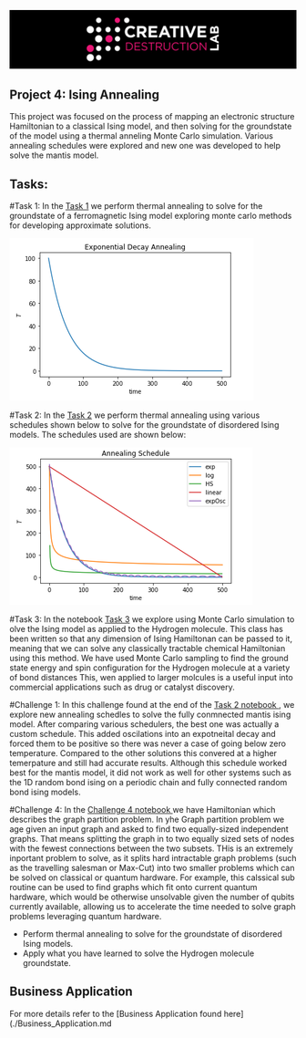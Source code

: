 ![CDL 2020 Cohort Project](../figures/CDL_logo.jpg)
## Project 4: Ising Annealing

This project was focused on the process of mapping an electronic structure Hamiltonian to a classical Ising model, and then solving for the groundstate of the model using a thermal anneling Monte Carlo simulation. Various annealing schedules were explored and new one was developed to help solve the mantis model. 

## Tasks:
#Task 1: 
In the [Task 1](./Task_1.ipynb) we perform thermal annealing to solve for the groundstate of a ferromagnetic Ising model exploring monte carlo methods for developing approximate solutions. 

![img](ExpSchedule.PNG)

#Task 2: 
In the [Task 2](./Task_2.ipynb) we perform thermal annealing using various schedules shown below to solve for the groundstate of disordered Ising models. The schedules used are shown below:

![img](AnnealingSchedule.PNG)

#Task 3:
In the notebook [Task 3](./Task_3.ipynb) we explore using Monte Carlo simulation to olve the Ising model as applied to
the Hydrogen molecule. This class has been written so that any dimension of Ising Hamiltonan can be passed to it, 
meaning that we can solve any classically tractable chemical Hamiltonian using this method. We have used Monte Carlo
sampling to  find the ground state energy and spin configuration for the Hydrogen molecule at a variety of bond 
distances This, wen applied to larger molcules is a useful input into commercial applications such as drug or catalyst
discovery.

#Challenge 1: In this challenge found at the end of the [Task 2 notebook ](./Task_2.ipynb), we explore new annealing schedles to solve the fully conmnected mantis ising model.
After comparing various schedulers, the best one was actually a custom schedule. This added oscilations into an expotneital decay and forced them to be positive so there was never a case of going below zero temperature. Compared to the other solutions this convered at a higher temerpature and still had accurate results. Although this schedule worked best for the mantis model, it did not work as well for other systems such as the 1D random bond ising on a periodic chain and fully connected random bond ising models. 

#Challenge 4:
In the [Challenge 4 notebook ](./Challenge_4_Ising_Graph_Partition.ipynb) we have Hamiltonian which describes the 
graph partition problem. In yhe Graph partition problem we age given an input graph and asked to find two equally-sized
independent graphs. That means splitting the graph in to two equally sized sets of nodes with the fewest connections 
between the two subsets. THis is an extremely inportant problem to solve, as it splits hard intractable graph problems 
(such as the travelling salesman or Max-Cut) into two smaller problems which can be solved on classical or quantum
 hardware. For example, this calssical sub routine can be used to find graphs which fit onto current quantum hardware, 
 which would be otherwise unsolvable given the number of qubits currently available, allowing us to accelerate the time
 needed to solve graph problems leveraging quantum hardware.
* Perform thermal annealing to solve for the groundstate of disordered Ising models.
* Apply what you have learned to solve the Hydrogen molecule groundstate.

## Business Application
For more details refer to the [Business Application found here](./Business_Application.md

